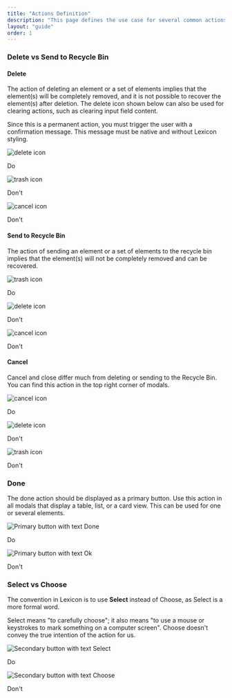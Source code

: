 ```yaml
---
title: "Actions Definition"
description: "This page defines the use case for several common actions."
layout: "guide"
order: 1
---
```

### Delete vs Send to Recycle Bin

#### Delete

The action of deleting an element or a set of elements implies that the element(s) will be completely removed, and it is not possible to recover the element(s) after deletion. The delete icon shown below can also be used for clearing actions, such as clearing input field content.

Since this is a permanent action, you must trigger the user with a confirmation message. This message must be native and without Lexicon styling.

<div class="row">
	<div class="dodont col-lg">
        <img class="do" src="/lexicon/images/Delete.jpg" alt="delete icon">
		<p class="do">Do</p>
	</div>
	<div class="dodont col-lg">
		<img class="dont" src="/lexicon/images/Trash.jpg" alt="trash icon">
		<p class="dont">Don't</p>
	</div>
		<div class="dodont col-lg">
		<img class="dont" src="/lexicon/images/Cancel.jpg" alt="cancel icon">
		<p class="dont">Don't</p>
	</div>
</div>


#### Send to Recycle Bin

The action of sending an element or a set of elements to the recycle bin implies that the element(s) will not be completely removed and can be recovered.

<div class="row">
	<div class="dodont col-lg">
        <img class="do" src="/lexicon/images/Trash.jpg" alt="trash icon">
		<p class="do">Do</p>
	</div>
	<div class="dodont col-lg">
		<img class="dont" src="/lexicon/images/Delete.jpg" alt="delete icon">
		<p class="dont">Don't</p>
	</div>
		<div class="dodont col-lg">
		<img class="dont" src="/lexicon/images/Cancel.jpg" alt="cancel icon">
		<p class="dont">Don't</p>
	</div>
</div>

#### Cancel

Cancel and close differ much from deleting or sending to the Recycle Bin. You can find this action in the top right corner of modals. 

<div class="row">
	<div class="dodont col-lg">
        <img class="do" src="/lexicon/images/Cancel.jpg" alt="cancel icon">
		<p class="do">Do</p>
	</div>
	<div class="dodont col-lg">
		<img class="dont" src="/lexicon/images/Delete.jpg" alt="delete icon">
		<p class="dont">Don't</p>
	</div>
		<div class="dodont col-lg">
		<img class="dont" src="/lexicon/images/Trash.jpg" alt="trash icon">
		<p class="dont">Don't</p>
	</div>
</div>


### Done

The done action should be displayed as a primary button. Use this action in all modals that display a table, list, or a card view. This can be used for one or several elements.

<div class="row">
	<div class="dodont col-lg">
		<img class="do" src="/lexicon/images/FormButtonPrimaryTextDo.jpg" alt="Primary button with text Done">
		<p class="do">Do</p>
	</div>
	<div class="dodont col-lg">
		<img class="dont" src="/lexicon/images/FormButtonPrimaryTextDont.jpg" alt="Primary button with text Ok">
		<p class="dont">Don't</p>
	</div>
</div>

### Select vs Choose

The convention in Lexicon is to use **Select** instead of Choose, as Select is a more formal word.

Select means "to carefully choose"; it also means "to use a mouse or keystrokes to mark something on a computer screen". Choose doesn't convey the true intention of the action for us.

<div class="row">
	<div class="dodont col-lg">
		<img class="do" src="/lexicon/images/ActionsSelectDo.jpg" alt="Secondary button with text Select">
		<p class="do">Do</p>
	</div>
	<div class="dodont col-lg">
		<img class="dont" src="/lexicon/images/ActionsSelectDont.jpg" alt="Secondary button with text Choose">
		<p class="dont">Don't</p>
	</div>
</div>